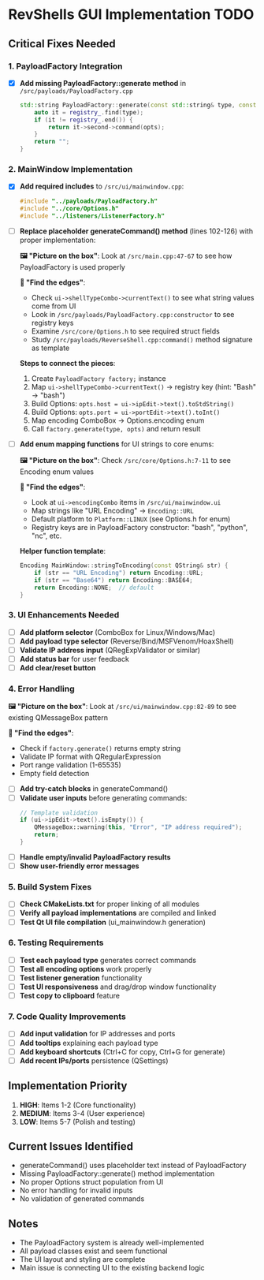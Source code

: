 # RevShells GUI Implementation TODO

## Critical Fixes Needed

### 1. PayloadFactory Integration
- [x] **Add missing PayloadFactory::generate method** in `/src/payloads/PayloadFactory.cpp`
  ```cpp
  std::string PayloadFactory::generate(const std::string& type, const Options& opts) const {
      auto it = registry_.find(type);
      if (it != registry_.end()) {
          return it->second->command(opts);
      }
      return "";
  }
  ```

### 2. MainWindow Implementation
- [x] **Add required includes** to `/src/ui/mainwindow.cpp`:
  ```cpp
  #include "../payloads/PayloadFactory.h"
  #include "../core/Options.h"
  #include "../listeners/ListenerFactory.h"
  ```

- [ ] **Replace placeholder generateCommand() method** (lines 102-126) with proper implementation:
  
  **🖼️ "Picture on the box"**: Look at `/src/main.cpp:47-67` to see how PayloadFactory is used properly
  
  **🧩 "Find the edges"**: 
  - Check `ui->shellTypeCombo->currentText()` to see what string values come from UI
  - Look in `/src/payloads/PayloadFactory.cpp:constructor` to see registry keys 
  - Examine `/src/core/Options.h` to see required struct fields
  - Study `/src/payloads/ReverseShell.cpp:command()` method signature as template
  
  **Steps to connect the pieces**:
  1. Create `PayloadFactory factory;` instance
  2. Map `ui->shellTypeCombo->currentText()` → registry key (hint: "Bash" → "bash")  
  3. Build Options: `opts.host = ui->ipEdit->text().toStdString()`
  4. Build Options: `opts.port = ui->portEdit->text().toInt()`
  5. Map encoding ComboBox → Options.encoding enum
  6. Call `factory.generate(type, opts)` and return result

- [ ] **Add enum mapping functions** for UI strings to core enums:
  
  **🖼️ "Picture on the box"**: Check `/src/core/Options.h:7-11` to see Encoding enum values
  
  **🧩 "Find the edges"**:
  - Look at `ui->encodingCombo` items in `/src/ui/mainwindow.ui` 
  - Map strings like "URL Encoding" → `Encoding::URL`
  - Default platform to `Platform::LINUX` (see Options.h for enum)
  - Registry keys are in PayloadFactory constructor: "bash", "python", "nc", etc.
  
  **Helper function template**:
  ```cpp
  Encoding MainWindow::stringToEncoding(const QString& str) {
      if (str == "URL Encoding") return Encoding::URL;
      if (str == "Base64") return Encoding::BASE64;
      return Encoding::NONE;  // default
  }
  ```

### 3. UI Enhancements Needed
- [ ] **Add platform selector** (ComboBox for Linux/Windows/Mac)
- [ ] **Add payload type selector** (Reverse/Bind/MSFVenom/HoaxShell)
- [ ] **Validate IP address input** (QRegExpValidator or similar)
- [ ] **Add status bar** for user feedback
- [ ] **Add clear/reset button**

### 4. Error Handling

**🖼️ "Picture on the box"**: Look at `/src/ui/mainwindow.cpp:82-89` to see existing QMessageBox pattern

**🧩 "Find the edges"**:
- Check if `factory.generate()` returns empty string
- Validate IP format with QRegularExpression
- Port range validation (1-65535)
- Empty field detection

- [ ] **Add try-catch blocks** in generateCommand()
- [ ] **Validate user inputs** before generating commands:
  ```cpp
  // Template validation
  if (ui->ipEdit->text().isEmpty()) {
      QMessageBox::warning(this, "Error", "IP address required");
      return;
  }
  ```
- [ ] **Handle empty/invalid PayloadFactory results**
- [ ] **Show user-friendly error messages**

### 5. Build System Fixes
- [ ] **Check CMakeLists.txt** for proper linking of all modules
- [ ] **Verify all payload implementations** are compiled and linked
- [ ] **Test Qt UI file compilation** (ui_mainwindow.h generation)

### 6. Testing Requirements
- [ ] **Test each payload type** generates correct commands
- [ ] **Test all encoding options** work properly
- [ ] **Test listener generation** functionality
- [ ] **Test UI responsiveness** and drag/drop window functionality
- [ ] **Test copy to clipboard** feature

### 7. Code Quality Improvements
- [ ] **Add input validation** for IP addresses and ports
- [ ] **Add tooltips** explaining each payload type
- [ ] **Add keyboard shortcuts** (Ctrl+C for copy, Ctrl+G for generate)
- [ ] **Add recent IPs/ports** persistence (QSettings)

## Implementation Priority
1. **HIGH**: Items 1-2 (Core functionality)
2. **MEDIUM**: Items 3-4 (User experience) 
3. **LOW**: Items 5-7 (Polish and testing)

## Current Issues Identified
- generateCommand() uses placeholder text instead of PayloadFactory
- Missing PayloadFactory::generate() method implementation
- No proper Options struct population from UI
- No error handling for invalid inputs
- No validation of generated commands

## Notes
- The PayloadFactory system is already well-implemented
- All payload classes exist and seem functional  
- The UI layout and styling are complete
- Main issue is connecting UI to the existing backend logic